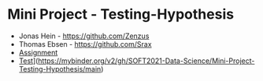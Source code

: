 # Mini Project - Testing-Hypothesis
- Jonas Hein - https://github.com/Zenzus
- Thomas Ebsen - https://github.com/Srax 
- [Assignment](files/Assignment.pdf)
- [Test](https://mybinder.org/badge_logo.svg)](https://mybinder.org/v2/gh/SOFT2021-Data-Science/Mini-Project-Testing-Hypothesis/main)
